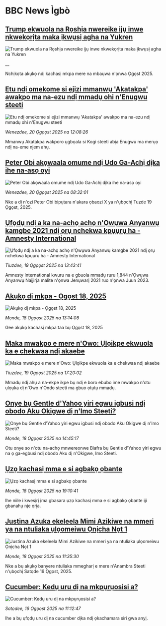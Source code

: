 # BBC News Ìgbò## [Trump ekwuola na Rọshịa nwereike ịjụ inwe nkwekọrịta maka ịkwụsị agha na Yukren](https://www.bbc.co.uk/igbo/live/c207w29dn0gt?at_medium=RSS&at_campaign=rss?at_campaign=githubrss)![Trump ekwuola na Rọshịa nwereike ịjụ inwe nkwekọrịta maka ịkwụsị agha na Yukren](https://ichef.bbci.co.uk/ace/standard/240/cpsprodpb/e10c/live/127c4e10-7d99-11f0-ab3e-bd52082cd0ae.png)__Nchịkọta akụkọ ndị kachasị mkpa mere na mbaụwa n'ọnwa Ọgọst 2025.## [Etu ndị omekome si ejizi mmanwụ 'Akatakpa' awakpo ma na-ezu ndị mmadụ ohi n'Enugwu steeti](https://www.bbc.com/igbo/articles/cqjy9nv8envo?at_medium=RSS&at_campaign=rss?at_campaign=githubrss)![Etu ndị omekome si ejizi mmanwụ 'Akatakpa' awakpo ma na-ezu ndị mmadụ ohi n'Enugwu steeti](https://ichef.bbci.co.uk/ace/ws/240/cpsprodpb/eeb9/live/c95b7330-7dbd-11f0-a34f-318be3fb0481.jpg)_Wenezdee, 20 Ọgọọst 2025 na 12:08:26_Mmanwụ Akatakpa wakporo ụgbọala si Kogi steeti abịa Enugwu ma merụọ ndị na-eme njem ahụ.## [Peter Obi akọwaala omume ndị Udo Ga-Achị dịka ihe na-asọ oyi](https://www.bbc.com/igbo/articles/c4g6461ll3wo?at_medium=RSS&at_campaign=rss?at_campaign=githubrss)![Peter Obi akọwaala omume ndị Udo Ga-Achị dịka ihe na-asọ oyi](https://ichef.bbci.co.uk/ace/ws/240/cpsprodpb/001f/live/39895920-7d9f-11f0-83cc-c5da98c419b8.png)_Wenezdee, 20 Ọgọọst 2025 na 08:32:01_Nke a dị n'ozi Peter Obi bipụtara n'akara ọbaozi X ya n'ụbọchị Tuzde 19 Ọgọst, 2025.## [Ụfọdụ ndị a ka na-achọ achọ n'Ọwụwa Anyanwụ kamgbe 2021 ndị ọrụ nchekwa kpụụrụ ha - Amnesty International](https://www.bbc.com/igbo/articles/cp895mlnqp8o?at_medium=RSS&at_campaign=rss?at_campaign=githubrss)![Ụfọdụ ndị a ka na-achọ achọ n'Ọwụwa Anyanwụ kamgbe 2021 ndị ọrụ nchekwa kpụụrụ ha - Amnesty International](https://ichef.bbci.co.uk/ace/ws/240/cpsprodpb/aa9b/live/38c99dc0-7cfe-11f0-a34f-318be3fb0481.jpg)_Tiuzdee, 19 Ọgọọst 2025 na 13:43:41_Amnesty International kwuru na e gbuola mmadụ ruru 1,844 n'Ọwụwa Anyanwụ Naịjirịa malite n'ọnwa Jenụwarị 2021 ruo n'ọnwa Juun 2023.## [Akụkọ dị mkpa - Ọgọst 18, 2025](https://www.bbc.com/igbo/articles/c5yk0k4y23qo?at_medium=RSS&at_campaign=rss?at_campaign=githubrss)![Akụkọ dị mkpa - Ọgọst 18, 2025](https://ichef.bbci.co.uk/ace/ws/240/cpsprodpb/f1a0/live/52df1610-60be-11f0-a40e-a1af2950b220.jpg)_Mọnde, 18 Ọgọọst 2025 na 13:14:08_Gee akụkọ kachasị mkpa taa bụ Ọgọst 18, 2025## [Maka mwakpo e mere n'Owo: Ụlọikpe ekwuola ka e chekwaa ndị akaebe](https://www.bbc.com/igbo/articles/cx29j38v7q4o?at_medium=RSS&at_campaign=rss?at_campaign=githubrss)![Maka mwakpo e mere n'Owo: Ụlọikpe ekwuola ka e chekwaa ndị akaebe](https://ichef.bbci.co.uk/ace/ws/240/cpsprodpb/879b/live/41f8d4d0-7d1f-11f0-b8e7-2dc6f436f923.jpg)_Tiuzdee, 19 Ọgọọst 2025 na 17:20:02_Mmadụ ndị ahụ a na-ekpe ikpe bụ ndị e boro ebubo ime mwakpo n'otu ụlọụka dị n'Owo n'Ondo steeti ma gbuo ọtụtụ mmadụ.## [Onye bụ Gentle d'Yahoo yiri egwu igbusi ndị obodo Aku Okigwe dị n'Imo Steeti?](https://www.bbc.com/igbo/articles/cvgnj50rpljo?at_medium=RSS&at_campaign=rss?at_campaign=githubrss)![Onye bụ Gentle d'Yahoo yiri egwu igbusi ndị obodo Aku Okigwe dị n'Imo Steeti?](https://ichef.bbci.co.uk/ace/ws/240/cpsprodpb/25cf/live/1799ec40-7c40-11f0-a34f-318be3fb0481.jpg)_Mọnde, 18 Ọgọọst 2025 na 14:45:17_Otu onye so n'otu na-achọ mnwereonwe Biafra bụ Gentle d'Yahoo yiri egwu na ọ ga-egbusi ndị obodo Aku dị n'Okigwe, Imo Steeti.## [Ụzọ kachasị mma e si agbakọ ọbante](https://www.bbc.com/igbo/articles/c776k0161k2o?at_medium=RSS&at_campaign=rss?at_campaign=githubrss)![Ụzọ kachasị mma e si agbakọ ọbante](https://ichef.bbci.co.uk/ace/ws/240/cpsprodpb/62ba/live/95b860e0-7c4d-11f0-b34b-3f615028e3e9.jpg)_Mọnde, 18 Ọgọọst 2025 na 19:10:41_Ihe niile i kwesịrị ịma gbasara ụzọ kachasị mma e si agbakọ ọbante iji gbanahụ nje ọrịa.## [Justina Azuka ekeleela Mimi Azikiwe na mmeri ya na ntuliaka ụlọomeiwu Ọnịcha Nọt 1](https://www.bbc.com/igbo/articles/czd0grl37r9o?at_medium=RSS&at_campaign=rss?at_campaign=githubrss)![Justina Azuka ekeleela Mimi Azikiwe na mmeri ya na ntuliaka ụlọomeiwu Ọnịcha Nọt 1](https://ichef.bbci.co.uk/ace/ws/240/cpsprodpb/4832/live/b3c2cb80-7c24-11f0-ab3e-bd52082cd0ae.jpg)_Mọnde, 18 Ọgọọst 2025 na 11:35:30_Nke a bụ akụkọ banyere ntuliaka mmegharị e mere n'Anambra Steeti n'ụbọchị Satọde 16 Ọgọst, 2025.## [Cucumber: Kedụ uru dị na mkpụrụosisi a?](https://www.bbc.com/igbo/articles/c2djzgeedz0o?at_medium=RSS&at_campaign=rss?at_campaign=githubrss)![Cucumber: Kedụ uru dị na mkpụrụosisi a?](https://ichef.bbci.co.uk/ace/ws/240/cpsprodpb/5183/live/dbc34100-79ea-11f0-83cc-c5da98c419b8.jpg)_Satọdee, 16 Ọgọọst 2025 na 11:12:47_Ihe a bụ ụfọdụ uru dị na cucumber dịka ndị ọkachamara siri gwa anyị.